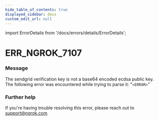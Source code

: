 ```yaml
---
hide_table_of_contents: true
displayed_sidebar: docs
custom_edit_url: null
---
```


import ErrorDetails from '/docs/errors/details/ErrorDetails';

# ERR_NGROK_7107

### Message
The sendgrid verification key is not a base64 encoded ecdsa public key. The following error was encountered while trying to parse it: "`<ERROR>`"

### Further help
If you're having trouble resolving this error, please reach out to [support@ngrok.com](mailto:support@ngrok.com?subject=Help%20with%20ERR_NGROK_7107)

<ErrorDetails error='err_ngrok_7107' />

